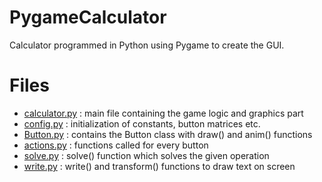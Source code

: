 # PygameCalculator

Calculator programmed in Python using Pygame to create the GUI.

# Files

- [calculator.py](calculator.py) : main file containing the game logic and graphics part
- [config.py](config.py) : initialization of constants, button matrices etc.
- [Button.py](Button.py) : contains the Button class with draw() and anim() functions
- [actions.py](actions.py) : functions called for every button
- [solve.py](solve.py) : solve() function which solves the given operation
- [write.py](write.py) : write() and transform() functions to draw text on screen